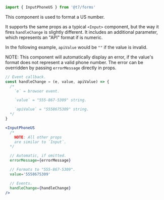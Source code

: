 ```js
import { InputPhoneUS } from '@t7/forms'
```

This component is used to format a US number.

It supports the same props as a typical `<Input>` component, but the way it fires `handleChange` is slightly different. It includes an additional parameter, which represents an "API" format if is numeric.

In the following example, `apiValue` would be `""` if the value is invalid.

NOTE: This component will automatically display an error, if the value's format does not represent a valid phone number. The error can be overridden by passing `errorMessage` directly in props.

```js
// Event callback.
const handleChange = (e, value, apiValue) => {
  /*
    `e` = browser event.

    `value` = "555-867-5309" string.

    `apiValue` = "5558675309" string.
  */
}
```

```jsx
<InputPhoneUS
  /*
    NOTE: All other props
    are similar to `Input`.
  */

  // Automatic, if omitted.
  errorMessage={errorMessage}

  // Formats to "555-867-5309".
  value='5558675309'

  // Events.
  handleChange={handleChange}
/>
```
